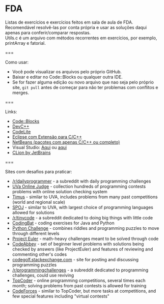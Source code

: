 FDA
===

Listas de exercícios e exercícios feitos em sala de aula de FDA. Recomendável resolvê-las por conta própria e usar as soluções daqui apenas para conferir/comparar respostas.  
Utils.c é um arquivo com métodos recorrentes em exercícios, por exemplo, printArray e fatorial.

===

Como usar:
  * Você pode visualizar os arquivos pelo próprio GitHub.
  * Baixar e editar no Code::Blocks ou qualquer outra IDE.
  * Se for fazer alguma edição ou novo arquivo que nao seja pelo próprio site, `git pull` antes de começar para não ter problemas com conflitos e merges.

===

Links:
  * [Code::Blocks](http://www.codeblocks.org/downloads)
  * [DevC++](http://www.bloodshed.net/download.html)
  * [CodeLite](http://downloads.codelite.org/)
  * [Eclipse com Extensão para C/C++](http://www.eclipse.org/downloads/packages/eclipse-ide-cc-developers/lunar)
  * [NetBeans (pacotes com apenas C/C++ ou completo)](https://netbeans.org/downloads/)
  * Visual Studio: [Aqui](http://www.visualstudio.com/downloads/download-visual-studio-vs) ou [aqui](http://thepiratebay.se/)
  * [CLion by JetBrains](http://www.jetbrains.com/clion/)

===

Sites com desafios para praticar:
  * [/r/dailyprogrammer](http://www.reddit.com/r/dailyprogrammer) - a subreddit with daily programming challenges
  * [UVa Online Judge](http://uva.onlinejudge.org/) - collection hundreds of programming contests problems with online  solution checking system
  * [Timus](http://acm.timus.ru) - similar to UVA, includes problems from many past competitions (world and regional scale)
  * [SPOJ](http://spoj.pl) - similar to UVA, with largest choice of programming languages allowed for solutions
  * [/r/tinycode](http://www.reddit.com/r/tinycode) - a subreddit dedicated to doing big things with little code
  * [CodingBat](http://codingbat.com/) - coding exercises for Java and Python
  * [Python Challenge](http://www.pythonchallenge.com/) - combines riddles and programming puzzles to move through different levels
  * [Project Euler](http://projecteuler.net/) - math-heavy challenges meant to be solved through code
  * [CodeAbbey](http://codeabbey.com) - set of beginner level problems with solutions being checked by answers (like ProjectEuler) and features of reviewing and commenting other's codes
  * [codegolf.stackexchange.com](http://codegolf.stackexchange.com/) - site for posting and discussing programming puzzles
  * [/r/programmingchallenges](http://www.reddit.com/r/programmingchallenges) - a subreddit dedicated to programming challenges, could use reviving
  * [TopCoder](http://www.topcoder.com/) - online programming competitions, several times each month; solving problems from past contests is allowed for training
  * [CodeForces](http://codeforces.com) - similar to TopCoder, but more tasks at competitions, and few special features including "virtual contests"
